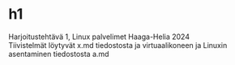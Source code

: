 # h1

Harjoitustehtävä 1, Linux palvelimet Haaga-Helia 2024<br>
Tiivistelmät löytyvät x.md tiedostosta ja virtuaalikoneen ja Linuxin asentaminen tiedostosta a.md
